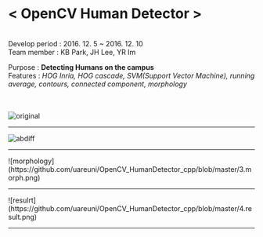 <b><h1>< OpenCV Human Detector ></h1></b> 
<br/>
Develop period : 2016. 12. 5 ~ 2016. 12. 10 <br />
Team member : KB Park, JH Lee, YR Im <br />

Purpose : <b> Detecting Humans on the campus </b> <br />
Features : <i>HOG Inria, HOG cascade, SVM(Support Vector Machine), running average, contours, connected component, morphology</i> <br /><br /><br />

![original](https://github.com/uareuni/OpenCV_HumanDetector_cpp/blob/master/1.original.png)

<hr />

![abdiff](https://github.com/uareuni/OpenCV_HumanDetector_cpp/blob/master/2.abdiff.png)

<hr />
![morphology](https://github.com/uareuni/OpenCV_HumanDetector_cpp/blob/master/3.morph.png)

<hr />
![resulrt](https://github.com/uareuni/OpenCV_HumanDetector_cpp/blob/master/4.result.png)

<hr />
